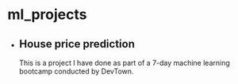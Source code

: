 <h1> ml_projects </h1>

- <h2> House price prediction </h2>
       This is a project I have done as part of a 7-day machine learning bootcamp conducted by DevTown.
